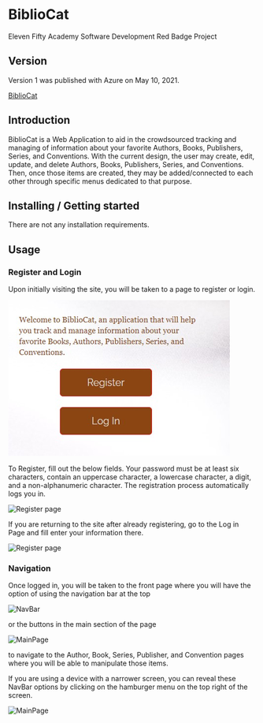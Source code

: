 # BiblioCat
Eleven Fifty Academy Software Development Red Badge Project

## Version
Version 1 was published with Azure on May 10, 2021.

[BiblioCat](https://bibliocat.azurewebsites.net/)

## Introduction

BiblioCat is a Web Application to aid in the crowdsourced tracking and managing of information about your favorite Authors, Books, Publishers, Series, and Conventions. With the current design, the user may create, edit, update, and delete Authors, Books, Publishers, Series, and Conventions. Then, once those items are created, they may be added/connected to each other through specific menus dedicated to that purpose.

## Installing / Getting started

There are not any installation requirements.

## Usage

### Register and Login

Upon initially visiting the site, you will be taken to a page to register or login.

![Login page](/BiblioCat.WebMVC/Content/Assets/FrontPage.jpg)

To Register, fill out the below fields. Your password must be at least six characters, contain an uppercase character, a lowercase character, a digit, and a non-alphanumeric character. The registration process automatically logs you in.

![Register page](C:/BiblioCat.WebMVC/Content/Assets.RegisterPage.jpg)

If you are returning to the site after already registering, go to the Log in Page and fill enter your information there.

![Register page](C:/BiblioCat.WebMVC/Content/Assets.LoginPage.jpg)

### Navigation

Once logged in, you will be taken to the front page where you will have the option of using the navigation bar at the top

![NavBar](C:/BiblioCat.WebMVC/Content/Assets.NavBar.jpg)

or the buttons in the main section of the page

![MainPage](C:/BiblioCat.WebMVC/Content/Assets.MainPage.jpg)

to navigate to the Author, Book, Series, Publisher, and Convention pages where you will be able to manipulate those items.

If you are using a device with a narrower screen, you can reveal these NavBar options by clicking on the hamburger menu on the top right of the screen.

![MainPage](C:/BiblioCat.WebMVC/Content/Assets.HamburgerMenu.jpg)

